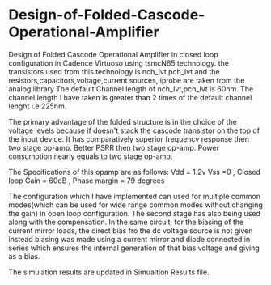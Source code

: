 # Design-of-Folded-Cascode-Operational-Amplifier
Design of Folded Cascode Operational Amplifier in closed loop configuration in Cadence Virtuoso using tsmcN65 technology. the transistors used from this technology is nch_lvt,pch_lvt and the resistors,capacitors,voltage,current sources, iprobe are taken from the analog library
The default Channel length of nch_lvt,pch_lvt is 60nm. The channel length I have taken is greater than 2 times of the default channel lenght i.e 225nm.

The primary advantage of the folded structure is in the choice of the voltage levels because if doesn't stack the cascode transistor on the top of the input device. 
It has comparatively superior frequency response then two stage op-amp.
Better PSRR then two stage op-amp.
Power consumption nearly equals to two stage op-amp. 

The Specifications of this opamp are as follows:
Vdd = 1.2v  Vss =0 , Closed loop Gain = 60dB , Phase margin = 79 degrees

The configuration which I have implemented can used for multiple common modes(which can be used for wide range common modes without changing the gain) in open loop configuration.
The second stage has also being used along with the compensation.
In the same circuit, for the biasing of the current mirror loads, the direct bias fro the dc voltage source is not given instead biasing was made using a current mirror and diode connected in series which ensures the internal generation of that bias voltage and giving as a bias.

The simulation results are updated in Simualtion Results file.
